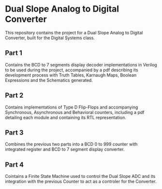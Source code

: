 # Dual Slope Analog to Digital Converter

This repository contains the project for a Dual Slope Analog to Digital Converter, built for the Digital Systems class.

## Part 1

Contains the BCD to 7 segments display decoder implementations in Verilog to be used during the project, accompanied by a pdf describing its development process with Truth Tables, Karnaugh Maps, Boolean Expressions and the Schematics generated.

## Part 2

Contains implementations of Type D Flip-Flops and accompanying Synchronous, Asynchronous and Behavioral counters, including a pdf detailing each module and containing its RTL representation.

## Part 3

Combines the previous two parts into a BCD 0 to 999 counter with integrated register and BCD to 7 segment display converter.

## Part 4

Cointains a Finite State Machine used to control the Dual Slope ADC and its integration with the previous Counter to act as a controler for the Converter.
